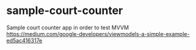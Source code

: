 # sample-court-counter
Sample court counter app in order to test MVVM https://medium.com/google-developers/viewmodels-a-simple-example-ed5ac416317e
